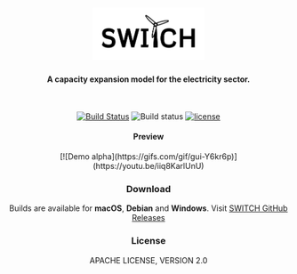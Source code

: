 <div align="center">

<h1>
  <img src="./src/public/assets/img/logo-b.png" alt="SWITCH" width="200">
  <h4>A capacity expansion model for the electricity sector.</h4>
  <br>
</h1>

<p>
  <a href="https://travis-ci.org/LexieCore/test"><img src="https://travis-ci.com/LexieCore/test.svg?token=Hrz4Yuyp2x9BS2wSqwRH&branch=master" alt="Build Status"></a>
  <a ><img src="https://img.shields.io/github/downloads/Switch-Mexico/SWITCH/total.svg" alt="Build status"></a>
  <a href="https://github.com/Switch-Mexico/SWITCH/blob/master/LICENSE"><img src="https://img.shields.io/badge/License-Apache%20v2-pink.svg" alt="license"></a>
</p>

<h4>Preview</h4>
	[![Demo alpha](https://gifs.com/gif/gui-Y6kr6p)](https://youtu.be/iiq8KarlUnU)

<h3>Download</h3>
<p>Builds are available for <strong>macOS</strong>, <strong>Debian</strong> and <strong>Windows</strong>. Visit <a href="https://github.com/Switch-Mexico/SWITCH/releases">SWITCH GitHub Releases</a></p>


<h3>License</h3>
<p>APACHE LICENSE, VERSION 2.0</p>

</div>
